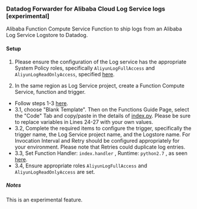 ### Datadog Forwarder for Alibaba Cloud Log Service logs [experimental]

Alibaba Function Compute Service Function to ship logs from an Alibaba Log Service Logstore to Datadog.

#### Setup

1. Please ensure the configuration of the Log service has the appropriate System Policy roles, specifically `AliyunLogFullAccess` and `AliyunLogReadOnlyAccess`, specified [here](https://www.alibabacloud.com/help/doc-detail/84091.htm?spm=a2c63.p38356.b99.73.6371ae6e3h6tYZ).

2. In the same region as Log Service project, create a Function Compute Service, function and trigger.

  * Follow steps 1-3 [here](https://www.alibabacloud.com/help/doc-detail/60291.htm?spm=a2c63.p38356.879954.7.ec312052WIGHNC).
  * 3.1, choose "Blank Template". Then on the Functions Guide Page, select the "Code" Tab and copy/paste in the details of [index.py](index.py). Please be sure to replace variables in Lines 24-27 with your own values.
  * 3.2, Complete the required items to configure the trigger, specifically the trigger name, the Log Service project name, and the Logstore name. For Invocation Interval and Retry should be configured appropriately for your environment. Please note that Retries could duplicate log entries.
  * 3.3, Set Function Handler: `index.handler` , Runtime: `python2.7` , as seen [here](https://cl.ly/639758a37d1d).
  * 3.4, Ensure appropriate roles `AliyunLogFullAccess` and `AliyunLogReadOnlyAccess` are set.

##### Notes

This is an experimental feature.